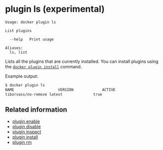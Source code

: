 <!--[metadata]>
+++
title = "plugin ls"
description = "The plugin ls command description and usage"
keywords = ["plugin, list"]
[menu.main]
parent = "smn_cli"
advisory = "experimental"
+++
<![end-metadata]-->

# plugin ls (experimental)

    Usage: docker plugin ls

    List plugins

      --help   Print usage

    Aliases:
      ls, list

Lists all the plugins that are currently installed. You can install plugins
using the [`docker plugin install`](plugin_install.md) command.

Example output:

```bash
$ docker plugin ls
NAME                	VERSION             ACTIVE
tiborvass/no-remove	latest              true
```

## Related information

* [plugin enable](plugin_enable.md)
* [plugin disable](plugin_disable.md)
* [plugin inspect](plugin_inspect.md)
* [plugin install](plugin_install.md)
* [plugin rm](plugin_rm.md)
